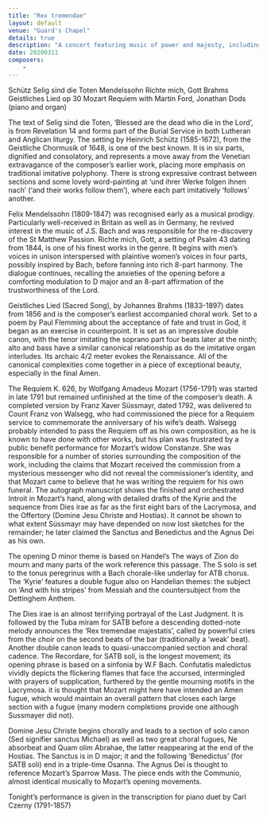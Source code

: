 ```yaml
---
title: "Rex tremendae"
layout: default
venue: "Guard's Chapel"
details: true
description: "A concert featuring music of power and majesty, including settings of Rex tremendae and other works of grandeur."
date: 20200311
composers:
    - 
---
```

Schütz                   Selig sind die Toten
Mendelssohn       Richte mich, Gott
Brahms                 Geistliches Lied op 30
Mozart                  Requiem
with Martin Ford, Jonathan Dods (piano and organ)

The text of Selig sind die Toten, ‘Blessed are the dead who die in the Lord’, is from Revelation 14 and forms part of the Burial Service in both Lutheran and Anglican liturgy.  The setting by Heinrich Schütz (1585-1672), from the Geistliche Chormusik of 1648, is one of the best known.  It is in six parts, dignified and consolatory, and represents a move away from the Venetian extravagance of the composer’s earlier work, placing more emphasis on traditional imitative polyphony.  There is strong expressive contrast between sections and some lovely word-painting at ‘und ihrer Werke folgen ihnen nach’ (‘and their works follow them’), where each part imitatively ‘follows’ another.

Felix Mendelssohn (1809-1847) was recognised early as a musical prodigy.  Particularly well-received in Britain as well as in Germany, he revived interest in the music of J.S. Bach and was responsible for the re-discovery of the St Matthew Passion.  Richte mich, Gott, a setting of Psalm 43 dating from 1844, is one of his finest works in the genre. It begins with men’s voices in unison interspersed with plaintive women’s voices in four parts, possibly inspired by Bach, before fanning into rich 8-part harmony.  The dialogue continues, recalling the anxieties of the opening before a comforting modulation to D major and an 8-part affirmation of the trustworthiness of the Lord.

Geistliches Lied (Sacred Song), by Johannes Brahms (1833-1897) dates from 1856 and is the composer’s earliest accompanied choral work. Set to a poem by Paul Flemming about the acceptance of fate and trust in God, it began as an exercise in counterpoint.  It is set as an impressive double canon, with the tenor imitating the soprano part four beats later at the ninth; alto and bass have a similar canonical relationship as do the imitative organ interludes.  Its archaic 4/2 meter evokes the Renaissance.  All of the canonical complexities come together in a piece of exceptional beauty, especially in the final Amen.

The Requiem K. 626, by Wolfgang Amadeus Mozart (1756-1791) was started in late 1791 but remained unfinished at the time of the composer’s death.  A completed version by Franz Xaver Süssmayr, dated 1792, was delivered to Count Franz von Walsegg, who had commissioned the piece for a Requiem service to commemorate the anniversary of his wife’s death.  Walsegg probably intended to pass the Requiem off as his own composition, as he is known to have done with other works, but his plan was frustrated by a public benefit performance for Mozart’s widow Constanze. She was responsible for a number of stories surrounding the composition of the work, including the claims that Mozart received the commission from a mysterious messenger who did not reveal the commissioner’s identity, and that Mozart came to believe that he was writing the requiem for his own funeral.  The autograph manuscript shows the finished and orchestrated Introit in Mozart’s hand, along with detailed drafts of the Kyrie and the sequence from Dies irae as far as the first eight bars of the Lacrymosa, and the Offertory (Domine Jesu Christe and Hostias). It cannot be shown to what extent Süssmayr may have depended on now lost sketches for the remainder; he later claimed the Sanctus and Benedictus and the Agnus Dei as his own.

The opening D minor theme is based on Handel’s The ways of Zion do mourn and many parts of the work reference this passage.  The S solo is set to the tonus peregrinus with a Bach chorale-like underlay for ATB chorus.  The ‘Kyrie’ features a double fugue also on Handelian themes: the subject on ‘And with his stripes’ from Messiah and the countersubject from the Dettinghem Anthem.

The Dies irae is an almost terrifying portrayal of the Last Judgment.  It is followed by the Tuba miram for SATB before a descending dotted-note melody announces the ‘Rex tremendae majestatis’, called by powerful cries from the choir on the second beats of the bar (traditionally a ‘weak’ beat).  Another double canon leads to quasi-unaccompanied section and choral cadence.  The Recordare, for SATB soli, is the longest movement; its opening phrase is based on a sinfonia by W.F Bach.  Confutatis maledictus vividly depicts the flickering flames that face the accursed, intermingled with prayers of supplication, furthered by the gentle mourning motifs in the Lacrymosa.  it is thought that Mozart might here have intended an Amen fugue, which would maintain an overall pattern that closes each large section with a fugue (many modern completions provide one although Sussmayer did not).

Domine Jesu Christe begins chorally and leads to a section of solo canon (Sed signifier sanctus Michael) as well as two great choral fugues, Ne absorbeat and Quam olim Abrahae, the latter reappearing at the end of the Hostias.  The Sanctus is in D major; it and the following ‘Benedictus’ (for SATB soli) end in a triple-time Osanna.  The Agnus Dei is thought to reference Mozart’s Sparrow Mass.  The piece ends with the Communio, almost identical musically to Mozart’s opening movements.

Tonight’s performance is given in the transcription for piano duet by Carl Czerny (1791-1857)